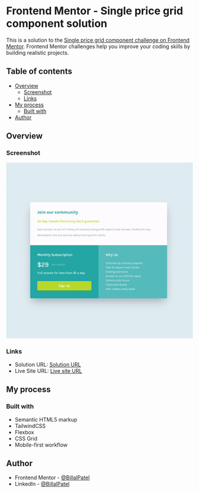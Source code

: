 # Frontend Mentor - Single price grid component solution

This is a solution to the [Single price grid component challenge on Frontend Mentor](https://www.frontendmentor.io/challenges/single-price-grid-component-5ce41129d0ff452fec5abbbc). Frontend Mentor challenges help you improve your coding skills by building realistic projects. 

## Table of contents

- [Overview](#overview)
  - [Screenshot](#screenshot)
  - [Links](#links)
- [My process](#my-process)
  - [Built with](#built-with)
- [Author](#author)

## Overview

### Screenshot

![GIF](./playback.gif)

### Links

- Solution URL: [Solution URL](https://github.com/BillalPatel/single-price-grid-component)
- Live Site URL: [Live site URL](https://64b92cc388e5737c9dac61a5--steady-semifreddo-b27476.netlify.app)

## My process

### Built with

- Semantic HTML5 markup
- TailwindCSS
- Flexbox
- CSS Grid
- Mobile-first workflow

## Author

- Frontend Mentor - [@BillalPatel](https://www.frontendmentor.io/profile/BillalPatel)
- LinkedIn - [@BillalPatel](https://www.linkedin.com/in/billalpatel/)
